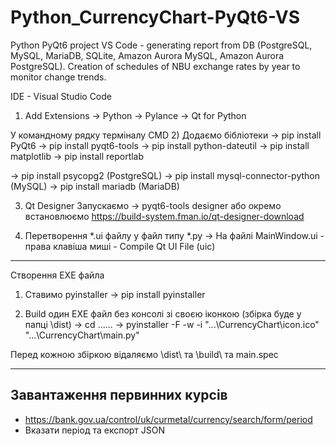 # Python_CurrencyChart-PyQt6-VS
Python PyQt6 project VS Code - generating report from DB (PostgreSQL, MySQL, MariaDB, SQLite, Amazon Aurora MySQL, Amazon Aurora PostgreSQL).
Creation of schedules of NBU exchange rates by year to monitor change trends.

IDE - Visual Studio Code

1) Add Extensions
-> Python
-> Pylance
-> Qt for Python

У командному рядку терміналу CMD
2) Додаємо бібліотеки
-> pip install PyQt6
-> pip install pyqt6-tools
-> pip install python-dateutil
-> pip install matplotlib
-> pip install reportlab

-> pip install psycopg2 (PostgreSQL)
-> pip install mysql-connector-python (MySQL)
-> pip install mariadb (MariaDB)

3) Qt Designer
Запускаємо -> pyqt6-tools designer або окремо встановлюємо
   https://build-system.fman.io/qt-designer-download

4) Перетворення *.ui файлу у файл типу *.py
-> На файлі MainWindow.ui - права клавіша миші - Compile Qt UI File (uic)

---------------------------------------------------
Створення EXE файла
1) Ставимо pyinstaller
-> pip install pyinstaller

2) Build один EXE файл без консолі зі своєю іконкою (збірка буде у папці \dist\)
-> cd ......
-> pyinstaller -F -w -i "...\CurrencyChart\icon.ico" "...\CurrencyChart\main.py"

Перед кожною збіркою відаляємо \dist\ та \build\ та main.spec

---------------------------------------------------------------------------------
Завантаження первинних курсів
---------------------------------------------------------------------------------
- https://bank.gov.ua/control/uk/curmetal/currency/search/form/period
- Вказати період та експорт JSON
